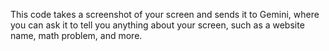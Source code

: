 This code takes a screenshot of your screen and sends it to Gemini, where you can ask it to tell you anything about your screen, such as a website name, math problem, and more.
